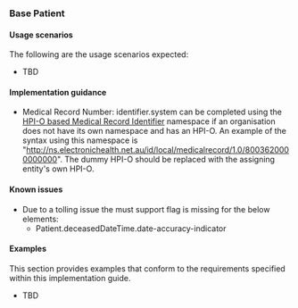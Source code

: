 ### Base Patient

#### Usage scenarios
The following are the usage scenarios expected:

* TBD

#### Implementation guidance
* Medical Record Number: identifier.system can be completed using the [HPI-O based Medical Record Identifier](http://ns.electronichealth.net.au/id/local/provider/1.0) namespace if an organisation does not have its own namespace and has an HPI-O. An example of the syntax using this namespace is "http://ns.electronichealth.net.au/id/local/medicalrecord/1.0/8003620000000000". The dummy HPI-O should be replaced with the assigning entity's own HPI-O.


#### Known issues
* Due to a tolling issue the must support flag is missing for the below elements:
    * Patient.deceasedDateTime.date-accuracy-indicator

#### Examples
This section provides examples that conform to the requirements specified within this implementation guide.
* TBD